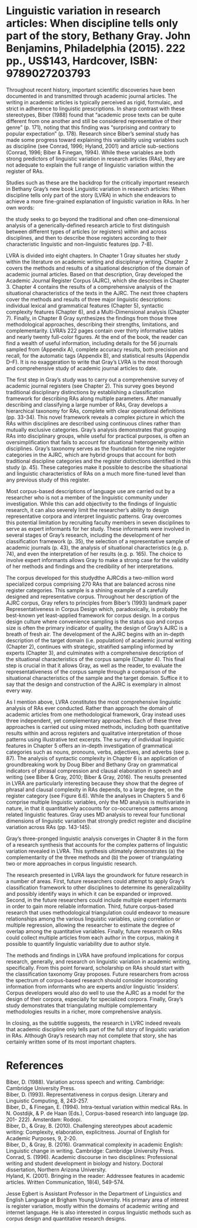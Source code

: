 # Linguistic variation in research articles: When discipline tells only part of the story, Bethany Gray. John Benjamins, Philadelphia (2015). 222 pp., US\$143, Hardcover, ISBN: 9789027203793

Throughout recent history, important scientific discoveries have been documented in and transmitted through academic journal articles. The writing in academic articles is typically perceived as rigid, formulaic, and strict in adherence to linguistic prescriptions. In sharp contrast with these stereotypes, Biber (1988) found that “academic prose texts can be quite different from one another and still be considered representative of their genre” (p. 171), noting that this finding was “surprising and contrary to popular expectation” (p. 178). Research since Biber’s seminal study has made some progress toward explaining this variability using variables such as discipline (see Conrad, 1996; Hyland, 2001) and article sub-sections (Conrad, 1996; Biber & Finegan, 1994). While these variables are both strong predictors of linguistic variation in research articles (RAs), they are not adequate to explain the full range of linguistic variation within the register of RAs.

Studies such as these are the backdrop for the critically important research in Bethany Gray’s new book Linguistic variation in research articles: When discipline tells only part of the story (LVRA) in which she endeavors to achieve a more fine-grained explanation of linguistic variation in RAs. In her own words:

the study seeks to go beyond the traditional and often one-dimensional analysis of a generically-defined research article to first distinguish between different types of articles (or registers) within and across disciplines, and then to describe those registers according to their characteristic linguistic and non-linguistic features (pp. 7-8).

LVRA is divided into eight chapters. In Chapter 1 Gray situates her study within the literature on academic writing and disciplinary writing. Chapter 2 covers the methods and results of a situational description of the domain of academic journal articles. Based on that description, Gray developed the Academic Journal Register Corpus (AJRC), which she describes in Chapter 3. Chapter 4 contains the results of a comprehensive analysis of the situational characteristics of the texts in the AJRC. The next three chapters cover the methods and results of three major linguistic descriptions: individual lexical and grammatical features (Chapter 5), syntactic complexity features (Chapter 6), and a Multi-Dimensional analysis (Chapter 7). Finally, in Chapter 8 Gray synthesizes the findings from those three methodological approaches, describing their strengths, limitations, and complementarity. LVRA’s 222 pages contain over thirty informative tables and nearly twenty full-color figures. At the end of the book, the reader can find a wealth of useful information, including details for the 56 journals sampled from (Appendix A), complete accuracy results, both precision and recall, for the automatic tags (Appendix B), and statistical results (Appendix D–F). It is no exaggeration to write that Gray’s LVRA is the most thorough and comprehensive study of academic journal articles to date.

The first step in Gray’s study was to carry out a comprehensive survey of academic journal registers (see Chapter 2). This survey goes beyond traditional disciplinary distinctions by establishing a classification framework for describing RAs along multiple parameters. After manually describing and classifying a large number of RAs, Gray develops a hierarchical taxonomy for RAs, complete with clear operational definitions (pp. 33-34). This novel framework reveals a complex picture in which the RAs within disciplines are described using continuous clines rather than mutually exclusive categories. Gray’s analysis demonstrates that grouping RAs into disciplinary groups, while useful for practical purposes, is often an oversimplification that fails to account for situational heterogeneity within disciplines. Gray’s taxonomy serves as the foundation for the nine register categories in the AJRC, which are hybrid groups that account for both traditional discipline categories and the register distinctions identified in this study (p. 45). These categories make it possible to describe the situational and linguistic characteristics of RAs on a much more fine-tuned level than any previous study of this register.

Most corpus-based descriptions of language use are carried out by a researcher who is not a member of the linguistic community under investigation. While this can add objectivity to the findings of linguistic research, it can also severely limit the researcher’s ability to design representative corpora and interpret linguistic patterns. Gray overcomes this potential limitation by recruiting faculty members in seven disciplines to serve as expert informants for her study. These informants were involved in several stages of Gray’s research, including the development of her classification framework (p. 35), the selection of a representative sample of academic journals (p. 43), the analysis of situational characteristics (e.g. p. 74), and even the interpretation of her results (e.g. p. 165). The choice to involve expert informants allows Gray to make a strong case for the validity of her methods and findings and the credibility of her interpretations.

The corpus developed for this studydthe AJRCdis a two-million word specialized corpus comprising 270 RAs that are balanced across nine register categories. This sample is a shining example of a carefully designed and representative corpus. Throughout her description of the AJRC corpus, Gray refers to principles from Biber’s (1993) landmark paper Representativeness in Corpus Design which, paradoxically, is probably the best-known yet least-applied framework for corpus design. In a corpus design culture where convenience sampling is the status quo and corpus size is often the primary indicator of quality, the design of Gray’s AJRC is a breath of fresh air. The development of the AJRC begins with an in-depth description of the target domain (i.e. population) of academic journal writing (Chapter 2), continues with strategic, stratified sampling informed by experts (Chapter 3), and culminates with a comprehensive description of the situational characteristics of the corpus sample (Chapter 4). This final step is crucial in that it allows Gray, as well as the reader, to evaluate the representativeness of the corpus sample through a comparison of the situational characteristics of the sample and the target domain. Suffice it to say that the design and construction of the AJRC is exemplary in almost every way.

As I mention above, LVRA constitutes the most comprehensive linguistic analysis of RAs ever conducted. Rather than approach the domain of academic articles from one methodological framework, Gray instead uses three independent, yet complementary approaches. Each of these three approaches is carried out using mixed methods, including both quantitative results within and across registers and qualitative interpretation of those patterns using illustrative text excerpts. The survey of individual linguistic features in Chapter 5 offers an in-depth investigation of grammatical categories such as nouns, pronouns, verbs, adjectives, and adverbs (see p. 87). The analysis of syntactic complexity in Chapter 6 is an application of groundbreaking work by Doug Biber and Bethany Gray on grammatical indicators of phrasal compression and clausal elaboration in speech and writing (see Biber & Gray, 2010; Biber & Gray, 2016). The results presented in LVRA are particularly interesting because they show that the degree of phrasal and clausal complexity in RAs depends, to a large degree, on the register category (see Figure 6.6). While the analyses in Chapters 5 and 6 comprise multiple linguistic variables, only the MD analysis is multivariate in nature, in that it quantitatively accounts for co-occurrence patterns among related linguistic features. Gray uses MD analysis to reveal four functional dimensions of linguistic variation that strongly predict register and discipline variation across RAs (pp. 143-145).

Gray’s three-pronged linguistic analysis converges in Chapter 8 in the form of a research synthesis that accounts for the complex patterns of linguistic variation revealed in LVRA. This synthesis ultimately demonstrates (a) the complementarity of the three methods and (b) the power of triangulating two or more approaches in corpus linguistic research.

The research presented in LVRA lays the groundwork for future research in a number of areas. First, future researchers could attempt to apply Gray’s classification framework to other disciplines to determine its generalizability and possibly identify ways in which it can be expanded or improved. Second, in the future researchers could include multiple expert informants in order to gain more reliable information. Third, future corpus-based research that uses methodological triangulation could endeavor to measure relationships among the various linguistic variables, using correlation or multiple regression, allowing the researcher to estimate the degree of overlap among the quantitative variables. Finally, future research on RAs could collect multiple articles from each author in the corpus, making it possible to quantify linguistic variability due to author style.

The methods and findings in LVRA have profound implications for corpus research, generally, and research on linguistic variation in academic writing, specifically. From this point forward, scholarship on RAs should start with the classification taxonomy Gray proposes. Future researchers from across the spectrum of corpus-based research should consider incorporating information from informants who are experts and/or linguistic ‘insiders’. Corpus developers would also do well to use the AJRC as a model for the design of their corpora, especially for specialized corpora. Finally, Gray’s study demonstrates that triangulating multiple complementary methodologies results in a richer, more comprehensive analysis.

In closing, as the subtitle suggests, the research in LVRC indeed reveals that academic discipline only tells part of the full story of linguistic variation in RAs. Although Gray’s research may not complete that story, she has certainly written some of its most important chapters.

# References

Biber, D. (1988). Variation across speech and writing. Cambridge: Cambridge University Press.   
Biber, D. (1993). Representativeness in corpus design. Literary and Linguistic Computing, 8, 243-257.   
Biber, D., & Finegan, E. (1994). Intra-textual variation within medical RAs. In N. Oostdijk, & P. de Haan (Eds.), Corpus-based research into language (pp. 201- 222). Amsterdam: Rodopi.   
Biber, D., & Gray, B. (2010). Challenging stereotypes about academic writing: Complexity, elaboration, explicitness. Journal of English for Academic Purposes, 9, 2-20.   
Biber, D., & Gray, B. (2016). Grammatical complexity in academic English: Linguistic change in writing. Cambridge: Cambridge University Press.   
Conrad, S. (1996). Academic discourse in two disciplines: Professional writing and student development in biology and history. Doctoral dissertation, Northern Arizona University.   
Hyland, K. (2001). Bringing in the reader: Addressee features in academic articles. Written Communication, 18(4), 549-574.

Jesse Egbert is Assistant Professor in the Department of Linguistics and English Language at Brigham Young University. His primary area of interest is register variation, mostly within the domains of academic writing and internet language. He is also interested in corpus linguistic methods such as corpus design and quantitative research designs.